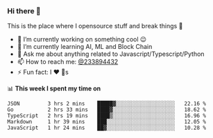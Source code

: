 ### Hi there 👋

<!--
**a233894432/a233894432** is a ✨ _special_ ✨ repository because its `README.md` (this file) appears on your GitHub profile.

Here are some ideas to get you started:

- 🔭 I’m currently working on ...
- 🌱 I’m currently learning ...
- 👯 I’m looking to collaborate on ...
- 🤔 I’m looking for help with ...
- 💬 Ask me about ...
- 📫 How to reach me: ...
- 😄 Pronouns: ...
- ⚡ Fun fact: ...
-->
 
 
This is the place where I opensource stuff and break things :rofl:

- 🔭 I’m currently working on something cool :wink:
- 🌱 I’m currently learning AI, ML and Block Chain
- 💬 Ask me about anything related to Javascript/Typescript/Python
- 📫 How to reach me: [@233894432](https://twitter.com/233894432)
- ⚡ Fun fact: I :heart: :dog:s

📊 **This week I spent my time on**
<!--START_SECTION:waka-->
```text
JSON         3 hrs 2 mins    █████▓░░░░░░░░░░░░░░░░░░░   22.16 % 
Go           2 hrs 33 mins   ████▓░░░░░░░░░░░░░░░░░░░░   18.62 % 
TypeScript   2 hrs 19 mins   ████▒░░░░░░░░░░░░░░░░░░░░   16.96 % 
Markdown     1 hr 39 mins    ███░░░░░░░░░░░░░░░░░░░░░░   12.05 % 
JavaScript   1 hr 24 mins    ██▓░░░░░░░░░░░░░░░░░░░░░░   10.28 % 
```
<!--END_SECTION:waka-->
